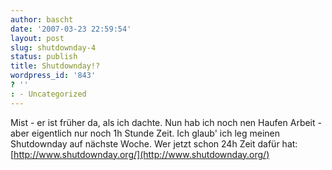 ```yaml
---
author: bascht
date: '2007-03-23 22:59:54'
layout: post
slug: shutdownday-4
status: publish
title: Shutdownday!?
wordpress_id: '843'
? ''
: - Uncategorized
---
```


Mist - er ist früher da, als ich dachte. Nun hab ich noch nen
Haufen Arbeit - aber eigentlich nur noch 1h Stunde Zeit. Ich glaub'
ich leg meinen Shutdownday auf nächste Woche. Wer jetzt schon 24h
Zeit dafür hat:
[http://www.shutdownday.org/](http://www.shutdownday.org/)


